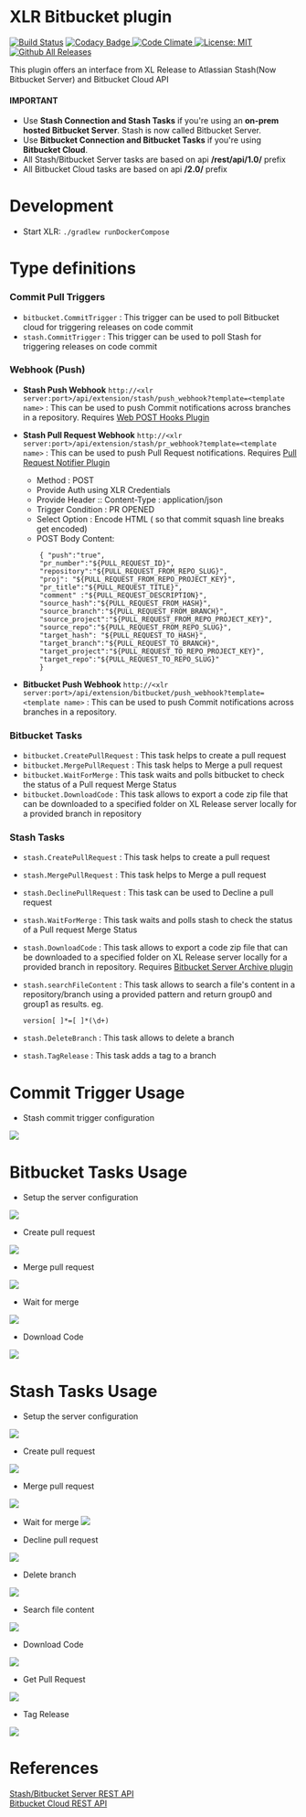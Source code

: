 # XLR Bitbucket plugin

[![Build Status][xlr-bitbucket-plugin-travis-image]][xlr-bitbucket-plugin-travis-url]
[![Codacy Badge][xlr-bitbucket-plugin-codacy-image] ][xlr-bitbucket-plugin-codacy-url]
[![Code Climate][xlr-bitbucket-plugin-code-climate-image] ][xlr-bitbucket-plugin-code-climate-url]
[![License: MIT][xlr-bitbucket-plugin-license-image] ][xlr-bitbucket-plugin-license-url]
[![Github All Releases][xlr-bitbucket-plugin-downloads-image] ]()

[xlr-bitbucket-plugin-travis-image]: https://travis-ci.org/xebialabs-community/xlr-bitbucket-plugin.svg?branch=master
[xlr-bitbucket-plugin-travis-url]: https://travis-ci.org/xebialabs-community/xlr-bitbucket-plugin
[xlr-bitbucket-plugin-codacy-image]: https://api.codacy.com/project/badge/Grade/0e664aaacd2f4010b091f0ef4ce1c7d0
[xlr-bitbucket-plugin-codacy-url]: https://www.codacy.com/app/amitmohleji/xlr-bitbucket-plugin
[xlr-bitbucket-plugin-code-climate-image]: https://codeclimate.com/github/xebialabs-community/xlr-bitbucket-plugin/badges/gpa.svg
[xlr-bitbucket-plugin-code-climate-url]: https://codeclimate.com/github/xebialabs-community/xlr-bitbucket-plugin
[xlr-bitbucket-plugin-license-image]: https://img.shields.io/badge/License-MIT-yellow.svg
[xlr-bitbucket-plugin-license-url]: https://opensource.org/licenses/MIT
[xlr-bitbucket-plugin-downloads-image]: https://img.shields.io/github/downloads/xebialabs-community/xlr-bitbucket-plugin/total.svg

This plugin offers an interface from XL Release to Atlassian Stash(Now Bitbucket Server) and Bitbucket Cloud API

#### IMPORTANT ####

* Use **Stash Connection and Stash Tasks** if you're using an **on-prem hosted Bitbucket Server**. Stash is now called Bitbucket Server.  
* Use **Bitbucket Connection and Bitbucket Tasks** if you're using **Bitbucket Cloud**.
* All Stash/Bitbucket Server tasks are based on api **/rest/api/1.0/** prefix  
* All Bitbucket Cloud tasks are based on api **/2.0/** prefix


# Development #

* Start XLR: `./gradlew runDockerCompose`

# Type definitions #

### Commit Pull Triggers ###

+ `bitbucket.CommitTrigger` : This trigger can be used to poll Bitbucket cloud for triggering releases on code commit
+ `stash.CommitTrigger` :  This trigger can be used to poll Stash for triggering releases on code commit

### Webhook (Push) ###

+ **Stash Push Webhook** `http://<xlr server:port>/api/extension/stash/push_webhook?template=<template name>` : This can be used to push Commit notifications across branches in a repository. Requires [Web POST Hooks Plugin](https://marketplace.atlassian.com/plugins/com.atlassian.stash.plugin.stash-web-post-receive-hooks-plugin/server/overview)
+ **Stash Pull Request Webhook** `http://<xlr server:port>/api/extension/stash/pr_webhook?template=<template name>` : This can be used to push Pull Request notifications. Requires [Pull Request Notifier Plugin](https://marketplace.atlassian.com/plugins/se.bjurr.prnfs.pull-request-notifier-for-stash/server/overview)
	* Method : POST
	* Provide Auth using XLR Credentials
	* Provide Header :: Content-Type : application/json 
	* Trigger Condition :  PR OPENED
	* Select Option : Encode HTML ( so that commit squash line breaks get encoded)
	* POST Body Content:
	
	```
		{ "push":"true",
	    "pr_number":"${PULL_REQUEST_ID}",
	    "repository":"${PULL_REQUEST_FROM_REPO_SLUG}",
	    "proj": "${PULL_REQUEST_FROM_REPO_PROJECT_KEY}",
	    "pr_title":"${PULL_REQUEST_TITLE}",
	    "comment" :"${PULL_REQUEST_DESCRIPTION}",
	    "source_hash":"${PULL_REQUEST_FROM_HASH}",
	    "source_branch":"${PULL_REQUEST_FROM_BRANCH}",
	    "source_project":"${PULL_REQUEST_FROM_REPO_PROJECT_KEY}",
	    "source_repo":"${PULL_REQUEST_FROM_REPO_SLUG}",
	    "target_hash": "${PULL_REQUEST_TO_HASH}",
	    "target_branch":"${PULL_REQUEST_TO_BRANCH}",
	    "target_project":"${PULL_REQUEST_TO_REPO_PROJECT_KEY}",
	    "target_repo":"${PULL_REQUEST_TO_REPO_SLUG}"
	    }
	```
+ **Bitbucket Push Webhook** `http://<xlr server:port>/api/extension/bitbucket/push_webhook?template=<template name>` : This can be used to push Commit notifications across branches in a repository.

### Bitbucket Tasks ###

+ `bitbucket.CreatePullRequest` : This task helps to create a pull request
+ `bitbucket.MergePullRequest` : This task helps to Merge a pull request
+ `bitbucket.WaitForMerge` : This task waits and polls bitbucket to check the status of a Pull request Merge Status
+ `bitbucket.DownloadCode` : This task allows to export a code zip file that can be downloaded to a specified folder on XL Release server locally for a provided branch in repository

### Stash Tasks ###    

+ `stash.CreatePullRequest` : This task helps to create a pull request
+ `stash.MergePullRequest` : This task helps to Merge a pull request
+ `stash.DeclinePullRequest` : This task can be used to Decline a pull request
+ `stash.WaitForMerge` : This task waits and polls stash to check the status of a Pull request Merge Status
+ `stash.DownloadCode` : This task allows to export a code zip file that can be downloaded to a specified folder on XL Release server locally for a provided branch in repository. Requires [Bitbucket Server Archive plugin](https://marketplace.atlassian.com/plugins/com.atlassian.stash.plugin.stash-archive/server/overview)
+ `stash.searchFileContent` : This task allows to search a file's content in a repository/branch using a provided pattern and return group0 and group1 as results. eg. 

	```
	version[ ]*=[ ]*(\d+)

	```

+ `stash.DeleteBranch` : This task allows to delete a branch
+ `stash.TagRelease` : This task adds a tag to a branch


    
# Commit Trigger Usage #

* Stash commit trigger configuration

![](images/stash/stashcommittrigger3.png)

# Bitbucket Tasks Usage #
   
* Setup the server configuration

![](images/bitbucket/config.png)

* Create pull request 

![](images/bitbucket/createpullrequest.png)

* Merge pull request

![](images/bitbucket/mergepullrequest.png)

* Wait for merge

![](images/bitbucket/waitformerge.png)

* Download Code 

![](images/bitbucket/downloadcodezip.png)


# Stash Tasks Usage #

   
* Setup the server configuration

![](images/stash/config.png)

* Create pull request 

![](images/stash/createpullrequest.png)

* Merge pull request

![](images/stash/mergepullrequest.png)

* Wait for merge
![](images/stash/waitformerge.png)

* Decline pull request

![](images/stash/declinepullrequest.png)

* Delete branch 

![](images/stash/deletebranch.png)

* Search file content

![](images/stash/searchfilecontent.png)

* Download Code 

![](images/stash/downloadcodezip.png)

* Get Pull Request

![](images/stash/getpullrequest.png)

* Tag Release

![](images/stash/tagrelease.png)

# References #

[Stash/Bitbucket Server REST API](https://developer.atlassian.com/stash/docs/latest/reference/rest-api.html)  
[Bitbucket Cloud REST API](https://confluence.atlassian.com/bitbucket/use-the-bitbucket-cloud-rest-apis-222724129.html)

